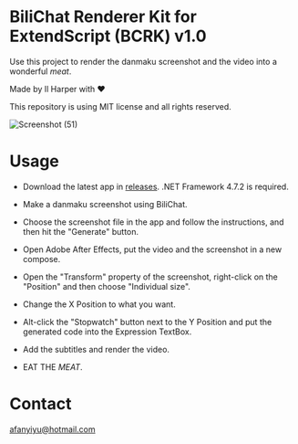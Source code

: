 # BiliChat Renderer Kit for ExtendScript (BCRK) v1.0

Use this project to render the danmaku screenshot and the video into a wonderful *meat*. 

Made by Il Harper with ♥

This repository is using MIT license and all rights reserved. 

![Screenshot (51)](https://user-images.githubusercontent.com/20179549/59564422-0de40280-9079-11e9-9e39-21d365d0fdb1.png)

# Usage

* Download the latest app in [releases](https://github.com/bilibili-dd-center/BiliChat-Renderer-Kit/releases). .NET Framework 4.7.2 is required. 

* Make a danmaku screenshot using BiliChat. 

* Choose the screenshot file in the app and follow the instructions, and then hit the "Generate" button. 

* Open Adobe After Effects, put the video and the screenshot in a new compose. 

* Open the "Transform" property of the screenshot, right-click on the "Position" and then choose "Individual size". 

* Change the X Position to what you want. 

* Alt-click the "Stopwatch" button next to the Y Position and put the generated code into the Expression TextBox. 

* Add the subtitles and render the video. 

* EAT THE *MEAT*. 

# Contact

afanyiyu@hotmail.com

